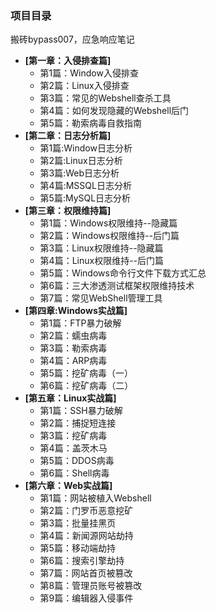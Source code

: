 

### 项目目录

搬砖bypass007，应急响应笔记

- **[第一章：入侵排查篇]**
  - 第1篇：Window入侵排查
  - 第2篇：Linux入侵排查
  - 第3篇：常见的Webshell查杀工具
  - 第4篇：如何发现隐藏的Webshell后门
  - 第5篇：勒索病毒自救指南
- **[第二章：日志分析篇]**
  - 第1篇:Window日志分析
  - 第2篇:Linux日志分析
  - 第3篇:Web日志分析
  - 第4篇:MSSQL日志分析
  - 第5篇:MySQL日志分析
- **[第三章：权限维持篇]**
  - 第1篇：Windows权限维持--隐藏篇
  - 第2篇：Windows权限维持--后门篇
  - 第3篇：Linux权限维持--隐藏篇
  - 第4篇：Linux权限维持--后门篇
  - 第5篇：Windows命令行文件下载方式汇总
  - 第6篇：三大渗透测试框架权限维持技术
  - 第7篇：常见WebShell管理工具
- **[第四章:Windows实战篇]**
  - 第1篇：FTP暴力破解
  - 第2篇：蠕虫病毒
  - 第3篇：勒索病毒
  - 第4篇：ARP病毒
  - 第5篇：挖矿病毒（一）
  - 第6篇：挖矿病毒（二）
- **[第五章：Linux实战篇]**
  - 第1篇：SSH暴力破解
  - 第2篇：捕捉短连接
  - 第3篇：挖矿病毒
  - 第4篇：盖茨木马
  - 第5篇：DDOS病毒
  - 第6篇：Shell病毒
- **[第六章：Web实战篇]**
  - 第1篇：网站被植入Webshell
  - 第2篇：门罗币恶意挖矿
  - 第3篇：批量挂黑页
  - 第4篇：新闻源网站劫持
  - 第5篇：移动端劫持
  - 第6篇：搜索引擎劫持
  - 第7篇：网站首页被篡改
  - 第8篇：管理员账号被篡改
  - 第9篇：编辑器入侵事件